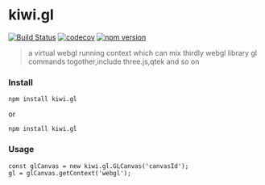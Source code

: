 # kiwi.gl
[![Build Status](https://travis-ci.org/axmand/kiwi.gl.svg?branch=master)](https://travis-ci.org/axmand/kiwi.gl)
[![codecov](https://codecov.io/gh/axmand/kiwi.gl/branch/master/graph/badge.svg)](https://codecov.io/gh/axmand/kiwi.gl)
[![npm version](https://badge.fury.io/js/kiwi.gl.svg)](https://badge.fury.io/js/kiwi.gl)

>a virtual webgl running context which can mix thirdly webgl library gl commands togother,include three.js,qtek and so on

### Install ###
```
npm install kiwi.gl 
```
or
```
npm install kiwi.gl 
```
### Usage ###
```
const glCanvas = new kiwi.gl.GLCanvas('canvasId');
gl = glCanvas.getContext('webgl');
```
